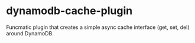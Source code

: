 # dynamodb-cache-plugin
Funcmatic plugin that creates a simple async cache interface (get, set, del) around DynamoDB.
